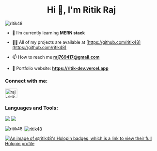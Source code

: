 <h1 align="center">Hi 👋, I'm Ritik Raj</h1>

<p align="left"> <img src="https://komarev.com/ghpvc/?username=ritik48&label=Profile%20views&color=0e75b6&style=flat" alt="ritik48" /> </p>

- 🌱 I’m currently learning **MERN stack**

- 👨‍💻 All of my projects are available at [https://github.com/ritik48](https://github.com/ritik48)

- 📫 How to reach me **raj769417@gmail.com**
- 🔗 Portfolio website: **https://ritik-dev.vercel.app**

<h3 align="left">Connect with me:</h3>
<p align="left">
<a href="https://linkedin.com/in/raj-ritik" target="blank"><img align="center" src="https://raw.githubusercontent.com/rahuldkjain/github-profile-readme-generator/master/src/images/icons/Social/linked-in-alt.svg" alt="raj-ritik" height="30" width="40" /></a>
</p>

<h3 align="left">Languages and Tools:</h3>
<img src="https://skillicons.dev/icons?i=mongodb,express,react,nodejs,typescript,tailwind,python,cpp,redis,npm,vercel" />

<img src="https://streak-stats.demolab.com/?user=ritik48" />

<p><img align="left" src="https://github-readme-stats-nine-beta-16.vercel.app/api/top-langs/?username=ritik48&layout=compact&theme=radical" alt="ritik48" /></p>
<p>&nbsp;<img align="center" src="https://github-readme-stats-nine-beta-16.vercel.app/api?username=ritik48&show_icons=true&theme=radical" alt="ritik48" /></p>

[![An image of @ritik48's Holopin badges, which is a link to view their full Holopin profile](https://holopin.me/ritik48)](https://holopin.io/@ritik48)






